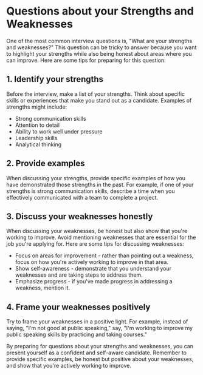 Questions about your Strengths and Weaknesses
==================================================================================================

One of the most common interview questions is, "What are your strengths and weaknesses?" This question can be tricky to answer because you want to highlight your strengths while also being honest about areas where you can improve. Here are some tips for preparing for this question:

1\. Identify your strengths
--------------------------

Before the interview, make a list of your strengths. Think about specific skills or experiences that make you stand out as a candidate. Examples of strengths might include:

* Strong communication skills
* Attention to detail
* Ability to work well under pressure
* Leadership skills
* Analytical thinking

2\. Provide examples
-------------------

When discussing your strengths, provide specific examples of how you have demonstrated those strengths in the past. For example, if one of your strengths is strong communication skills, describe a time when you effectively communicated with a team to complete a project.

3\. Discuss your weaknesses honestly
-----------------------------------

When discussing your weaknesses, be honest but also show that you're working to improve. Avoid mentioning weaknesses that are essential for the job you're applying for. Here are some tips for discussing weaknesses:

* Focus on areas for improvement - rather than pointing out a weakness, focus on how you're actively working to improve in that area.
* Show self-awareness - demonstrate that you understand your weaknesses and are taking steps to address them.
* Emphasize progress - if you've made progress in addressing a weakness, mention it.

4\. Frame your weaknesses positively
-----------------------------------

Try to frame your weaknesses in a positive light. For example, instead of saying, "I'm not good at public speaking," say, "I'm working to improve my public speaking skills by practicing and taking courses."

By preparing for questions about your strengths and weaknesses, you can present yourself as a confident and self-aware candidate. Remember to provide specific examples, be honest but positive about your weaknesses, and show that you're actively working to improve.
